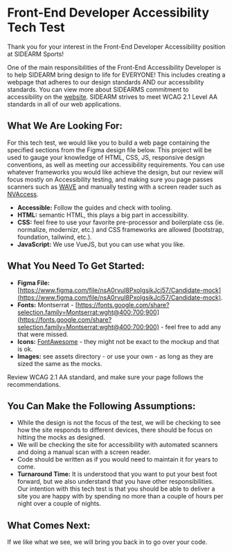 # Front-End Developer Accessibility Tech Test

Thank you for your interest in the Front-End Developer Accessibility position at SIDEARM Sports!

One of the main responsibilities of the Front-End Accessibility Developer is to help SIDEARM bring design to life for EVERYONE! This includes creating a webpage that adheres to our design standards AND our accessibility standards. You can view more about SIDEARMS commitment to accessibility on the [website](https://sidearmsports.com/accessibility/). SIDEARM strives to meet WCAG 2.1 Level AA standards in all of our web applications.

## What We Are Looking For:
For this tech test, we would like you to build a web page containing the specified sections from the Figma design file below. This project will be used to gauge your knowledge of HTML, CSS, JS, responsive design conventions, as well as meeting our accessibility requirements. You can use whatever frameworks you would like achieve the design, but our review will focus mostly on Accessibility testing, and making sure you page passes scanners such as [WAVE](https://wave.webaim.org/) and manually testing with a screen reader such as [NVAccess](https://www.nvaccess.org/).

- **Accessible:** Follow the guides and check with tooling.  
- **HTML:** semantic HTML, this plays a big part in accessibility.
- **CSS:** feel free to use your favorite pre-processor and boilerplate css (ie. normalize, modernizr, etc.) and CSS frameworks are allowed (bootstrap, foundation, tailwind, etc.).
- **JavaScript:** We use VueJS, but you can use what you like.

## What You Need To Get Started:

- **Figma File:** [https://www.figma.com/file/nsA0rvuI8PxoIgsikJcj57/Candidate-mock](https://www.figma.com/file/nsA0rvuI8PxoIgsikJcj57/Candidate-mock). 
- **Fonts:** Montserrat - [https://fonts.google.com/share?selection.family=Montserrat:wght@400;700;900](https://fonts.google.com/share?selection.family=Montserrat:wght@400;700;900) - feel free to add any that were missed.
- **Icons:** [FontAwesome](https://fontawesome.com/) - they might not be exact to the mockup and that is ok.
- **Images:** see assets directory - or use your own - as long as they are sized the same as the mocks.

Review WCAG 2.1 AA standard, and make sure your page follows the recommendations.

## You Can Make the Following Assumptions:

- While the design is not the focus of the test, we will be checking to see how the site responds to different devices, there should be focus on hitting the mocks as designed.
- We will be checking the site for accessibility with automated scanners and doing a manual scan with a screen reader.
- Code should be written as if you would need to maintain it for years to come.
- **Turnaround Time:** It is understood that you want to put your best foot forward, but we also understand that you have other responsibilities.  Our intention with this tech test is that you should be able to deliver a site you are happy with by spending no more than a couple of hours per night over a couple of nights. 

## What Comes Next: 

If we like what we see, we will bring you back in to go over your code.

